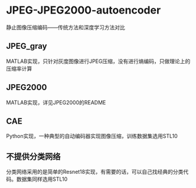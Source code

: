 # JPEG-JPEG2000-autoencoder
静止图像压缩编码——传统方法和深度学习方法对比

## JPEG_gray
MATLAB实现，只针对灰度图像进行JPEG压缩，没有进行熵编码，只做理论上的压缩率计算

## JPEG2000
MATLAB实现，详见JPEG2000的README

## CAE
Python实现，一种典型的自动编码器实现图像压缩，训练数据集选用STL10

## 不提供分类网络
分类网络采用的是简单的Resnet18实现，有需要的话，可以自己找经典的分类代码。数据集同样选用STL10
